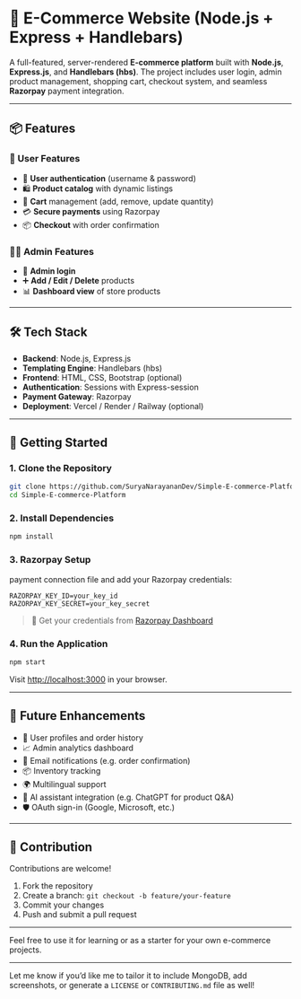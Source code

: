 

# 🛒 E-Commerce Website (Node.js + Express + Handlebars)

A full-featured, server-rendered **E-commerce platform** built with **Node.js**, **Express.js**, and **Handlebars (hbs)**. The project includes user login, admin product management, shopping cart, checkout system, and seamless **Razorpay** payment integration.

---

## 📦 Features

### 🧑 User Features

* 🔐 **User authentication** (username & password)
* 🛍 **Product catalog** with dynamic listings
* 🛒 **Cart** management (add, remove, update quantity)
* 💳 **Secure payments** using Razorpay
* 📦 **Checkout** with order confirmation

### 👨‍💼 Admin Features

* 🔐 **Admin login**
* ➕ **Add / Edit / Delete** products
* 📊 **Dashboard view** of store products

---

## 🛠️ Tech Stack

* **Backend**: Node.js, Express.js
* **Templating Engine**: Handlebars (hbs)
* **Frontend**: HTML, CSS, Bootstrap (optional)
* **Authentication**: Sessions with Express-session
* **Payment Gateway**: Razorpay
* **Deployment**: Vercel / Render / Railway (optional)

---

## 🚀 Getting Started

### 1. Clone the Repository

```bash
git clone https://github.com/SuryaNarayananDev/Simple-E-commerce-Platform.git
cd Simple-E-commerce-Platform
```

### 2. Install Dependencies

```bash
npm install
```

### 3. Razorpay Setup

payment connection file and add your Razorpay credentials:

```
RAZORPAY_KEY_ID=your_key_id
RAZORPAY_KEY_SECRET=your_key_secret
```

> 🔐 Get your credentials from [Razorpay Dashboard](https://dashboard.razorpay.com/)

### 4. Run the Application

```bash
npm start
```

Visit [http://localhost:3000](http://localhost:3000) in your browser.

---

## 🔮 Future Enhancements

* 👥 User profiles and order history
* 📈 Admin analytics dashboard
* 📧 Email notifications (e.g. order confirmation)
* 📦 Inventory tracking
* 🌍 Multilingual support
* 🤖 AI assistant integration (e.g. ChatGPT for product Q\&A)
* 🛡️ OAuth sign-in (Google, Microsoft, etc.)

---

## 🤝 Contribution

Contributions are welcome!

1. Fork the repository
2. Create a branch: `git checkout -b feature/your-feature`
3. Commit your changes
4. Push and submit a pull request

---

Feel free to use it for learning or as a starter for your own e-commerce projects.

---

Let me know if you’d like me to tailor it to include MongoDB, add screenshots, or generate a `LICENSE` or `CONTRIBUTING.md` file as well!
